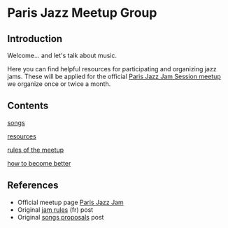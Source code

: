 # Paris Jazz Meetup Group

## Introduction
Welcome... and let's talk about music.

Here you can find helpful resources for participating and organizing jazz jams. These will be applied for the official [Paris Jazz Jam Session meetup](http://www.meetup.com/fr/parisjazz/) we organize once or twice a month.

## Contents
[songs](/songs.md)

[resources](/resources.md)

[rules of the meetup](/rules.md)

[how to become better](/howto.md)

## References
* Official meetup page [Paris Jazz Jam](http://www.meetup.com/fr/parisjazz/)
* Original [jam rules](http://www.meetup.com/fr/parisjazz/messages/boards/thread/49210014) (fr) post
* Original [songs proposals](http://www.meetup.com/fr/parisjazz/messages/boards/thread/49210022) post

